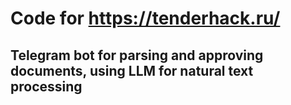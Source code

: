 # Code for https://tenderhack.ru/

## Telegram bot for parsing and approving documents, using LLM for natural text processing 
